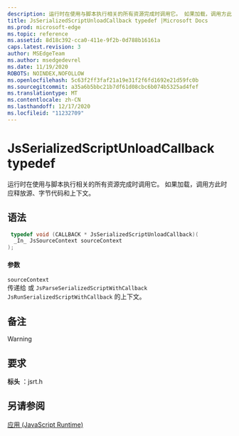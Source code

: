 ```yaml
---
description: 运行时在使用与脚本执行相关的所有资源完成时调用它。 如果加载，调用方此时应释放源、字节代码和上下文。
title: JsSerializedScriptUnloadCallback typedef |Microsoft Docs
ms.prod: microsoft-edge
ms.topic: reference
ms.assetid: 8d18c392-cca0-411e-9f2b-0d788b16161a
caps.latest.revision: 3
author: MSEdgeTeam
ms.author: msedgedevrel
ms.date: 11/19/2020
ROBOTS: NOINDEX,NOFOLLOW
ms.openlocfilehash: 5c63f2ff3faf21a19e31f2f6fd1692e21d59fc0b
ms.sourcegitcommit: a35a6b5bbc21b7df61d08cbc6b074b5325ad4fef
ms.translationtype: MT
ms.contentlocale: zh-CN
ms.lasthandoff: 12/17/2020
ms.locfileid: "11232709"
---
```

# JsSerializedScriptUnloadCallback typedef

运行时在使用与脚本执行相关的所有资源完成时调用它。 如果加载，调用方此时应释放源、字节代码和上下文。  
  
## 语法  
  
```cpp  
 typedef void (CALLBACK * JsSerializedScriptUnloadCallback)(  
  _In_ JsSourceContext sourceContext  
);  
```  
  
#### 参数  
 `sourceContext`  
 传递给 或 `JsParseSerializedScriptWithCallback` `JsRunSerializedScriptWithCallback` 的上下文。  
  
## 备注  
  
> [!WARNING]
## 要求  
 **标头** ：jsrt.h  
  
## 另请参阅  
 [应用 (JavaScript Runtime)](../chakra-hosting/reference-javascript-runtime.md)
